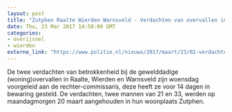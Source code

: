 ```yaml
---
layout: post
title: "Zutphen Raalte Wierden Warnsveld - Verdachten van overvallen in bewaring gesteld"
date: Thu, 23 Mar 2017 14:58:00 GMT
categories: 
- overijssel 
- wierden 
externe_link: "https://www.politie.nl/nieuws/2017/maart/23/02-verdachten-van-overvallen-in-bewaring-gesteld.html"
---
```


De twee verdachten van betrokkenheid bij de gewelddadige (woning)overvallen in Raalte, Wierden en Warnsveld zijn woensdag voorgeleid aan de rechter-commissaris, deze heeft ze voor 14 dagen in bewaring gesteld.
De verdachten, twee mannen van 21 en 33, werden op maandagmorgen 20 maart aangehouden in hun woonplaats Zutphen.
